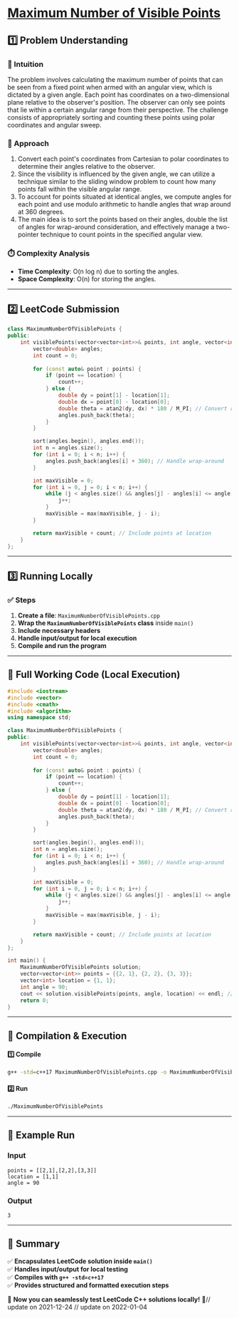 # **[Maximum Number of Visible Points](https://leetcode.com/problems/maximum-number-of-visible-points/description/)**  

## **1️⃣ Problem Understanding**  
### **📌 Intuition**  
The problem involves calculating the maximum number of points that can be seen from a fixed point when armed with an angular view, which is dictated by a given angle. Each point has coordinates on a two-dimensional plane relative to the observer's position. The observer can only see points that lie within a certain angular range from their perspective. The challenge consists of appropriately sorting and counting these points using polar coordinates and angular sweep.

### **🚀 Approach**  
1. Convert each point's coordinates from Cartesian to polar coordinates to determine their angles relative to the observer.
2. Since the visibility is influenced by the given angle, we can utilize a technique similar to the sliding window problem to count how many points fall within the visible angular range.
3. To account for points situated at identical angles, we compute angles for each point and use modulo arithmetic to handle angles that wrap around at 360 degrees.
4. The main idea is to sort the points based on their angles, double the list of angles for wrap-around consideration, and effectively manage a two-pointer technique to count points in the specified angular view.

### **⏱️ Complexity Analysis**  
- **Time Complexity**: O(n log n) due to sorting the angles.  
- **Space Complexity**: O(n) for storing the angles.

---  

## **2️⃣ LeetCode Submission**  
```cpp
class MaximumNumberOfVisiblePoints {
public:
    int visiblePoints(vector<vector<int>>& points, int angle, vector<int>& location) {
        vector<double> angles;
        int count = 0;
        
        for (const auto& point : points) {
            if (point == location) {
                count++;
            } else {
                double dy = point[1] - location[1];
                double dx = point[0] - location[0];
                double theta = atan2(dy, dx) * 180 / M_PI; // Convert radians to degrees
                angles.push_back(theta);
            }
        }

        sort(angles.begin(), angles.end());
        int n = angles.size();
        for (int i = 0; i < n; i++) {
            angles.push_back(angles[i] + 360); // Handle wrap-around
        }

        int maxVisible = 0;
        for (int i = 0, j = 0; i < n; i++) {
            while (j < angles.size() && angles[j] - angles[i] <= angle) {
                j++;
            }
            maxVisible = max(maxVisible, j - i);
        }

        return maxVisible + count; // Include points at location
    }
};
```  

---  

## **3️⃣ Running Locally**  
### **✅ Steps**  
1. **Create a file**: `MaximumNumberOfVisiblePoints.cpp`  
2. **Wrap the `MaximumNumberOfVisiblePoints` class** inside `main()`  
3. **Include necessary headers**  
4. **Handle input/output for local execution**  
5. **Compile and run the program**  

---  

## **📝 Full Working Code (Local Execution)**  
```cpp
#include <iostream>
#include <vector>
#include <cmath>
#include <algorithm>
using namespace std;

class MaximumNumberOfVisiblePoints {
public:
    int visiblePoints(vector<vector<int>>& points, int angle, vector<int>& location) {
        vector<double> angles;
        int count = 0;
        
        for (const auto& point : points) {
            if (point == location) {
                count++;
            } else {
                double dy = point[1] - location[1];
                double dx = point[0] - location[0];
                double theta = atan2(dy, dx) * 180 / M_PI; // Convert radians to degrees
                angles.push_back(theta);
            }
        }

        sort(angles.begin(), angles.end());
        int n = angles.size();
        for (int i = 0; i < n; i++) {
            angles.push_back(angles[i] + 360); // Handle wrap-around
        }

        int maxVisible = 0;
        for (int i = 0, j = 0; i < n; i++) {
            while (j < angles.size() && angles[j] - angles[i] <= angle) {
                j++;
            }
            maxVisible = max(maxVisible, j - i);
        }

        return maxVisible + count; // Include points at location
    }
};

int main() {
    MaximumNumberOfVisiblePoints solution;
    vector<vector<int>> points = {{2, 1}, {2, 2}, {3, 3}};
    vector<int> location = {1, 1};
    int angle = 90;
    cout << solution.visiblePoints(points, angle, location) << endl; // Expected output: 3
    return 0;
}
```  

---  

## **🔧 Compilation & Execution**  
#### **1️⃣ Compile**  
```bash
g++ -std=c++17 MaximumNumberOfVisiblePoints.cpp -o MaximumNumberOfVisiblePoints
```  

#### **2️⃣ Run**  
```bash
./MaximumNumberOfVisiblePoints
```  

---  

## **🎯 Example Run**  
### **Input**  
```
points = [[2,1],[2,2],[3,3]]
location = [1,1]
angle = 90
```  
### **Output**  
```
3
```  

---  

## **📌 Summary**  
✅ **Encapsulates LeetCode solution inside `main()`**  
✅ **Handles input/output for local testing**  
✅ **Compiles with `g++ -std=c++17`**  
✅ **Provides structured and formatted execution steps**  

🚀 **Now you can seamlessly test LeetCode C++ solutions locally!** 🚀// update on 2021-12-24
// update on 2022-01-04
